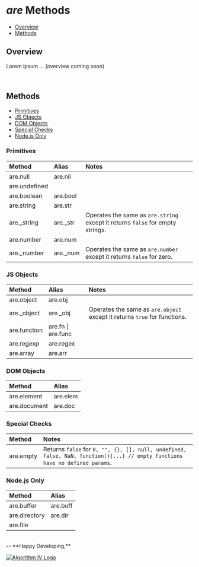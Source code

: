 # _are_ Methods
- [Overview](#overview)
- [Methods](#methods)

<a name="overview"></a>

## Overview
Lorem ipsum ... (overview coming soon)


<a name="methods"></a>
<br />
## Methods
- [Primitives](#methods-primitives)
- [JS Objects](#methods-js-objects)
- [DOM Objects](#methods-dom-objects)
- [Special Checks](#methods-special)
- [Node.js Only](#methods-node)

<a name="methods-primitives"></a>
### Primitives

| Method        | Alias    | Notes       |
| :------------ | :------- | :---------- |
| are.null      | are.nil  |             |
| are.undefined |          |             |
| are.boolean   | are.bool |             |
| are.string    | are.str  |             |
| are._string   | are._str | Operates the same as ``` are.string ``` except it returns ``` false ``` for empty strings. |
| are.number    | are.num  |             |
| are._number   | are._num | Operates the same as ``` are.number ``` except it returns ``` false ``` for zero. |

<a name="methods-js-objects"></a>
### JS Objects

| Method       | Alias     | Notes         |
| :----------- | :-------- | :------------ |
| are.object   | are.obj   |               |
| are._object  | are._obj  | Operates the same as ``` are.object ``` except it returns ``` true ``` for functions. |
| are.function | are.fn &#124; are.func |  |
| are.regexp   | are.regex |               |
| are.array    | are.arr   |               |

<a name="methods-dom-objects"></a>
### DOM Objects

| Method       | Alias    |
| :----------- | :------- |
| are.element  | are.elem |
| are.document | are.doc  |

<a name="methods-special"></a>
### Special Checks

| Method    | Notes   |
| :-------- | :------ |
| are.empty | Returns ``` false ``` for ``` 0, "", {}, [], null, undefined, false, NaN, function(){...} // empty functions have no defined params ```. |

<a name="methods-node"></a>
### Node.js Only

| Method          | Alias    |
| :-------------- | :------- |
| are.buffer      | are.buff |
| are.directory   | are.dir  |
| are.file        |          |


<br />
--
**Happy Developing,**

<a href="http://www.algorithmiv.com/are"><img src="http://www.algorithmiv.com/images/aIV-logo.png" alt="Algorithm IV Logo" /></a>
